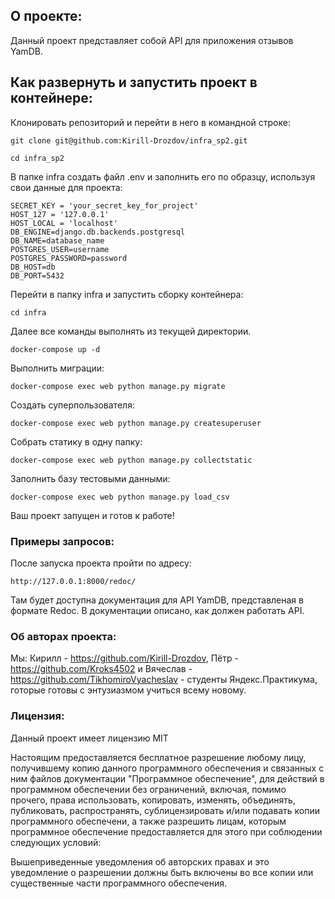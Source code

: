 ## О проекте:

Данный проект представляет собой API для приложения отзывов YamDB.

## Как развернуть и запустить проект в контейнере:

Клонировать репозиторий и перейти в него в командной строке:

```
git clone git@github.com:Kirill-Drozdov/infra_sp2.git
```

```
cd infra_sp2
```

В папке infra создать файл .env и заполнить его по образцу,
используя свои данные для проекта:

```
SECRET_KEY = 'your_secret_key_for_project'
HOST_127 = '127.0.0.1'
HOST_LOCAL = 'localhost'
DB_ENGINE=django.db.backends.postgresql
DB_NAME=database_name
POSTGRES_USER=username
POSTGRES_PASSWORD=password
DB_HOST=db
DB_PORT=5432
```

Перейти в папку infra и запустить сборку контейнера:

```
cd infra
```

Далее все команды выполнять из текущей директории.

```
docker-compose up -d
```

Выполнить миграции:

```
docker-compose exec web python manage.py migrate
```

Создать суперпользователя:

```
docker-compose exec web python manage.py createsuperuser
```

Собрать статику в одну папку:

```
docker-compose exec web python manage.py collectstatic
```

Заполнить базу тестовыми данными:

```
docker-compose exec web python manage.py load_csv
```

Ваш проект запущен и готов к работе!


### Примеры запросов:

После запуска проекта пройти по адресу:

```
http://127.0.0.1:8000/redoc/

```
Там будет доступна документация для API YamDB,
представленая в формате Redoc.
В документации описано, как должен работать API.


### Об авторах проекта:
Мы: Кирилл - https://github.com/Kirill-Drozdov,
Пётр - https://github.com/Kroks4502
и Вячеслав - https://github.com/TikhomiroVyacheslav -
студенты Яндекс.Практикума, готорые готовы с энтузиазмом учиться всему новому.


### Лицензия:

Данный проект имеет лицензию MIT

Настоящим предоставляется бесплатное разрешение любому лицу, получившему
копию данного программного обеспечения и связанных с ним файлов документации
"Программное обеспечение", для действий в программном обеспечении без ограничений, включая,
помимо прочего, права использовать, копировать, изменять, объединять, публиковать,
распространять, сублицензировать и/или подавать копии программного обеспечени, а
также разрешить лицам, которым программное обеспечение предоставляется для этого при 
соблюдении следующих условий:

Вышеприведенные уведомления об авторских правах и это уведомление о разрешении должны быть включены во все
копии или существенные части программного обеспечения.
